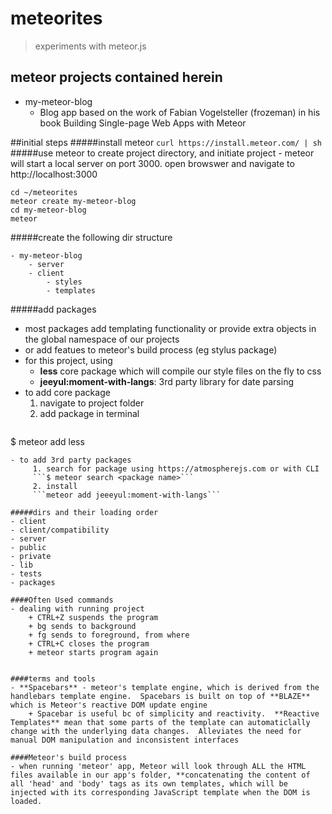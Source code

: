 # meteorites
> experiments with meteor.js
 
## meteor projects contained herein
- my-meteor-blog
    + Blog app based on the work of Fabian Vogelsteller (frozeman) in his book Building Single-page Web Apps with Meteor


##initial steps
#####install meteor
```curl https://install.meteor.com/ | sh```
#####use meteor to create project directory, and initiate project
     - meteor will start a local server on port 3000.  open browswer and navigate to http://localhost:3000   
```
cd ~/meteorites
meteor create my-meteor-blog
cd my-meteor-blog
meteor
```
#####create the following dir structure  
```  
- my-meteor-blog
    - server
    - client
        - styles
        - templates  
```    

#####add packages
- most packages add templating functionality or provide extra objects in the global namespace of our projects
- or add featues to meteor's build process (eg stylus package)
- for this project, using 
    - **less** core package which will compile our style files on the fly to css
    - **jeeyul:moment-with-langs**: 3rd party library for date parsing
- to add core package  
    1. navigate to project folder
    2. add package in terminal
>```
$ meteor add less
```
- to add 3rd party packages
     1. search for package using https://atmospherejs.com or with CLI
     ```$ meteor search <package name>```
     2. install
     ```meteor add jeeeyul:moment-with-langs```

#####dirs and their loading order
- client
- client/compatibility
- server
- public
- private
- lib
- tests
- packages

####Often Used commands
- dealing with running project
    + CTRL+Z suspends the program
    + bg sends to background
    + fg sends to foreground, from where
    + CTRL+C closes the program
    + meteor starts program again


####terms and tools
- **Spacebars** - meteor's template engine, which is derived from the handlebars template engine.  Spacebars is built on top of **BLAZE** which is Meteor's reactive DOM update engine
    + Spacebar is useful bc of simplicity and reactivity.  **Reactive Templates** mean that some parts of the template can automaticlally change with the underlying data changes.  Alleviates the need for manual DOM manipulation and inconsistent interfaces

####Meteor's build process
- when running 'meteor' app, Meteor will look through ALL the HTML files available in our app's folder, **concatenating the content of all 'head' and 'body' tags as its own templates, which will be injected with its corresponding JavaScript template when the DOM is loaded.

 

